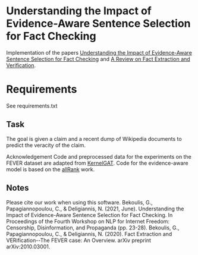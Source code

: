 # Understanding the Impact of Evidence-Aware Sentence Selection for Fact Checking

Implementation of the papers
[Understanding the Impact of Evidence-Aware Sentence Selection for Fact Checking](https://www.aclweb.org/anthology/2021.nlp4if-1.4.pdf) and 
[A Review on Fact Extraction and Verification](https://arxiv.org/pdf/2010.03001.pdf).

# Requirements
See requirements.txt

## Task
The goal is given a claim and a recent dump of Wikipedia documents to predict the veracity of the claim.

Acknowledgement
Code and preprocessed data for the experiments on the FEVER dataset are adapted from [KernelGAT](https://github.com/thunlp/KernelGAT).
Code for the evidence-aware model is based on the [allRank](https://github.com/allegro/allRank) work.

## Notes

Please cite our work when using this software.
Bekoulis, G., Papagiannopoulou, C., & Deligiannis, N. (2021, June). Understanding the Impact of Evidence-Aware Sentence Selection for Fact Checking. In Proceedings of the Fourth Workshop on NLP for Internet Freedom: Censorship, Disinformation, and Propaganda (pp. 23-28).
Bekoulis, G., Papagiannopoulou, C., & Deligiannis, N. (2020). Fact Extraction and VERification--The FEVER case: An Overview. arXiv preprint arXiv:2010.03001.
